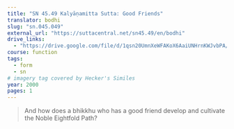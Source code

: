 ```yaml
---
title: "SN 45.49 Kalyāṇamitta Sutta: Good Friends"
translator: bodhi
slug: "sn.045.049"
external_url: "https://suttacentral.net/sn45.49/en/bodhi"
drive_links:
  - "https://drive.google.com/file/d/1qsn20UmnXeWFAKoX6AaiUNHrnKWJvbPA/view?usp=drivesdk"
course: function
tags:
  - form
  - sn
# imagery tag covered by Hecker's Similes
year: 2000
pages: 1
---
```


> And how does a bhikkhu who has a good friend develop and cultivate the Noble Eightfold Path?
